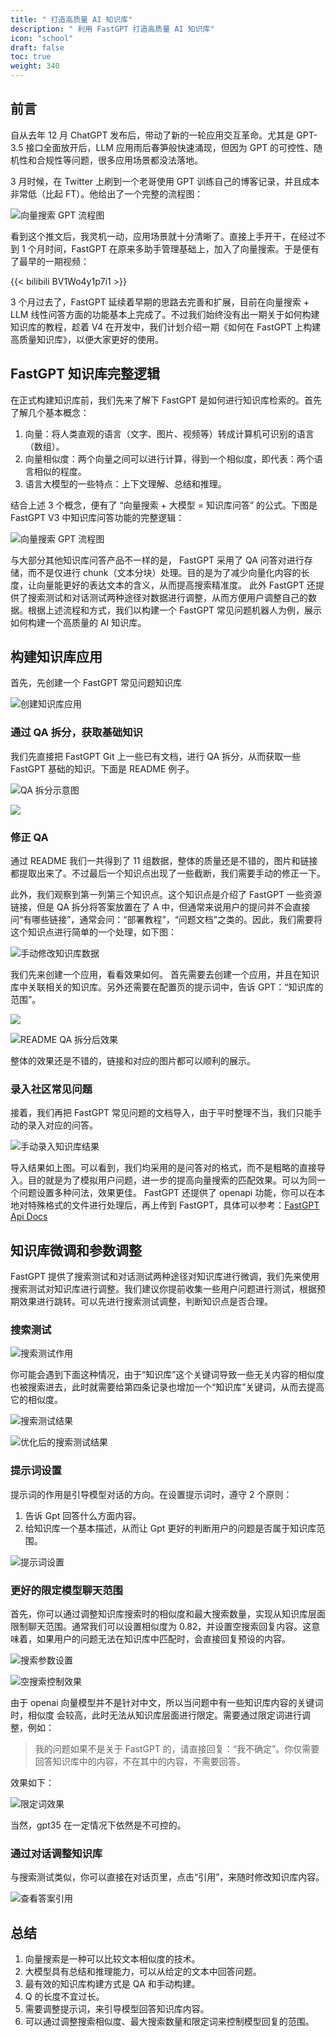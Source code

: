 ```yaml
---
title: " 打造高质量 AI 知识库"
description: " 利用 FastGPT 打造高质量 AI 知识库"
icon: "school"
draft: false
toc: true
weight: 340
---
```


## 前言

自从去年 12 月 ChatGPT 发布后，带动了新的一轮应用交互革命。尤其是 GPT-3.5 接口全面放开后，LLM 应用雨后春笋般快速涌现，但因为 GPT 的可控性、随机性和合规性等问题，很多应用场景都没法落地。

3 月时候，在 Twitter 上刷到一个老哥使用 GPT 训练自己的博客记录，并且成本非常低（比起 FT）。他给出了一个完整的流程图：

![向量搜索 GPT 流程图](/imgs/1.png)

看到这个推文后，我灵机一动，应用场景就十分清晰了。直接上手开干，在经过不到 1 个月时间，FastGPT 在原来多助手管理基础上，加入了向量搜索。于是便有了最早的一期视频：

{{< bilibili BV1Wo4y1p7i1 >}}

3 个月过去了，FastGPT 延续着早期的思路去完善和扩展，目前在向量搜索 + LLM 线性问答方面的功能基本上完成了。不过我们始终没有出一期关于如何构建知识库的教程，趁着 V4 在开发中，我们计划介绍一期《如何在 FastGPT 上构建高质量知识库》，以便大家更好的使用。

## FastGPT 知识库完整逻辑

在正式构建知识库前，我们先来了解下 FastGPT 是如何进行知识库检索的。首先了解几个基本概念：

1. 向量：将人类直观的语言（文字、图片、视频等）转成计算机可识别的语言（数组）。
2. 向量相似度：两个向量之间可以进行计算，得到一个相似度，即代表：两个语言相似的程度。
3. 语言大模型的一些特点：上下文理解、总结和推理。

结合上述 3 个概念，便有了 “向量搜索 + 大模型 = 知识库问答” 的公式。下图是 FastGPT V3 中知识库问答功能的完整逻辑：

![向量搜索 GPT 流程图](/imgs/2.png)

与大部分其他知识库问答产品不一样的是， FastGPT 采用了 QA 问答对进行存储，而不是仅进行 chunk（文本分块）处理。目的是为了减少向量化内容的长度，让向量能更好的表达文本的含义，从而提高搜索精准度。
此外 FastGPT 还提供了搜索测试和对话测试两种途径对数据进行调整，从而方便用户调整自己的数据。根据上述流程和方式，我们以构建一个 FastGPT 常见问题机器人为例，展示如何构建一个高质量的 AI 知识库。

## 构建知识库应用

首先，先创建一个 FastGPT 常见问题知识库

![创建知识库应用](/imgs/3.png)

### 通过 QA 拆分，获取基础知识

我们先直接把 FastGPT Git 上一些已有文档，进行 QA 拆分，从而获取一些 FastGPT 基础的知识。下面是 README 例子。

![QA 拆分示意图](/imgs/4.png)

![](/imgs/5.png)

### 修正 QA

通过 README 我们一共得到了 11 组数据，整体的质量还是不错的，图片和链接都提取出来了。不过最后一个知识点出现了一些截断，我们需要手动的修正一下。

此外，我们观察到第一列第三个知识点。这个知识点是介绍了 FastGPT 一些资源链接，但是 QA 拆分将答案放置在了 A 中，但通常来说用户的提问并不会直接问“有哪些链接”，通常会问：“部署教程”，“问题文档”之类的。因此，我们需要将这个知识点进行简单的一个处理，如下图：

![手动修改知识库数据](/imgs/6.png)

我们先来创建一个应用，看看效果如何。 首先需要去创建一个应用，并且在知识库中关联相关的知识库。另外还需要在配置页的提示词中，告诉 GPT：“知识库的范围”。

![](/imgs/7.png)

![README QA 拆分后效果](/imgs/8.png)

整体的效果还是不错的，链接和对应的图片都可以顺利的展示。

### 录入社区常见问题

接着，我们再把 FastGPT 常见问题的文档导入，由于平时整理不当，我们只能手动的录入对应的问答。

![手动录入知识库结果](/imgs/9.png)

导入结果如上图。可以看到，我们均采用的是问答对的格式，而不是粗略的直接导入。目的就是为了模拟用户问题，进一步的提高向量搜索的匹配效果。可以为同一个问题设置多种问法，效果更佳。
FastGPT 还提供了 openapi 功能，你可以在本地对特殊格式的文件进行处理后，再上传到 FastGPT，具体可以参考：[FastGPT Api Docs](https://doc.fastgpt.run/docs/development/openapi)

## 知识库微调和参数调整

FastGPT 提供了搜索测试和对话测试两种途径对知识库进行微调，我们先来使用搜索测试对知识库进行调整。我们建议你提前收集一些用户问题进行测试，根据预期效果进行跳转。可以先进行搜索测试调整，判断知识点是否合理。

### 搜索测试

![搜索测试作用](/imgs/10.png)

你可能会遇到下面这种情况，由于“知识库”这个关键词导致一些无关内容的相似度也被搜索进去，此时就需要给第四条记录也增加一个“知识库”关键词，从而去提高它的相似度。

![搜索测试结果](/imgs/11.png)

![优化后的搜索测试结果](/imgs/12.png)

### 提示词设置

提示词的作用是引导模型对话的方向。在设置提示词时，遵守 2 个原则：

1. 告诉 Gpt 回答什么方面内容。
2. 给知识库一个基本描述，从而让 Gpt 更好的判断用户的问题是否属于知识库范围。

![提示词设置](/imgs/13.png)

### 更好的限定模型聊天范围

首先，你可以通过调整知识库搜索时的相似度和最大搜索数量，实现从知识库层面限制聊天范围。通常我们可以设置相似度为 0.82，并设置空搜索回复内容。这意味着，如果用户的问题无法在知识库中匹配时，会直接回复预设的内容。

![搜索参数设置](/imgs/14.png)

![空搜索控制效果](/imgs/15.png)

由于 openai 向量模型并不是针对中文，所以当问题中有一些知识库内容的关键词时，相似度
会较高，此时无法从知识库层面进行限定。需要通过限定词进行调整，例如：

> 我的问题如果不是关于 FastGPT 的，请直接回复：“我不确定”。你仅需要回答知识库中的内容，不在其中的内容，不需要回答。

效果如下：

![限定词效果](/imgs/16.png)

当然，gpt35 在一定情况下依然是不可控的。

### 通过对话调整知识库

与搜索测试类似，你可以直接在对话页里，点击“引用”，来随时修改知识库内容。

![查看答案引用](/imgs/17.png)

## 总结

1. 向量搜索是一种可以比较文本相似度的技术。
2. 大模型具有总结和推理能力，可以从给定的文本中回答问题。
3. 最有效的知识库构建方式是 QA 和手动构建。
4. Q 的长度不宜过长。
5. 需要调整提示词，来引导模型回答知识库内容。
6. 可以通过调整搜索相似度、最大搜索数量和限定词来控制模型回复的范围。